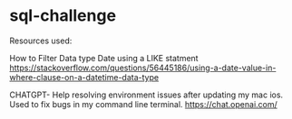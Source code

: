 # sql-challenge
Resources used:

How to Filter Data type Date using a LIKE statment
https://stackoverflow.com/questions/56445186/using-a-date-value-in-where-clause-on-a-datetime-data-type

CHATGPT- Help resolving environment issues after updating my mac ios. Used to fix bugs in my command line terminal.
https://chat.openai.com/

